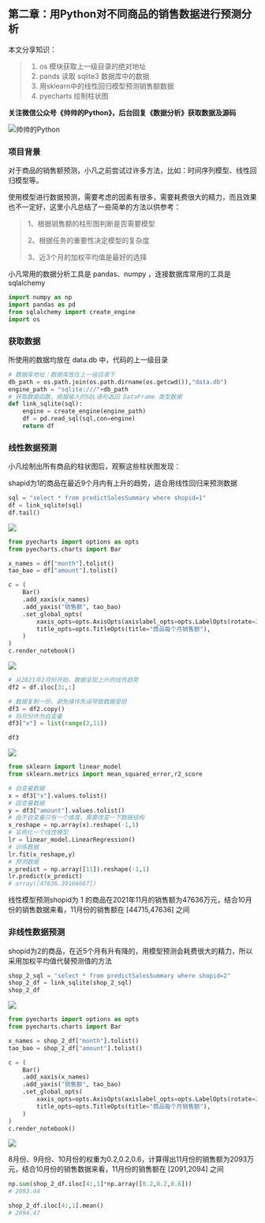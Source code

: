 ## 第二章：用Python对不同商品的销售数据进行预测分析

本文分享知识：

> 1. os 模块获取上一级目录的绝对地址
> 2. pands 读取 sqlite3 数据库中的数据
> 3. 用sklearn中的线性回归模型预测销售额数据
> 4. pyecharts 绘制柱状图

**关注微信公众号《帅帅的Python》，后台回复《数据分析》获取数据及源码**

![帅帅的Python](../images/sspython.png)

### 项目背景

对于商品的销售额预测，小凡之前尝试过许多方法，比如：时间序列模型、线性回归模型等。

使用模型进行数据预测，需要考虑的因素有很多，需要耗费很大的精力，而且效果也不一定好，这里小凡总结了一些简单的方法以供参考：

> 1、根据销售额的柱形图判断是否需要模型
>
> 2、根据任务的重要性决定模型的复杂度
>
> 3、近3个月的加权平均值是最好的选择

小凡常用的数据分析工具是 pandas、numpy ，连接数据库常用的工具是 sqlalchemy

```python
import numpy as np
import pandas as pd
from sqlalchemy import create_engine
import os
```

### 获取数据

所使用的数据均放在 data.db 中，代码的上一级目录


```python
# 数据库地址：数据库放在上一级目录下
db_path = os.path.join(os.path.dirname(os.getcwd()),"data.db")
engine_path = "sqlite:///"+db_path
# 获取数据函数，根据输入的SQL语句返回 DataFrame 类型数据
def link_sqlite(sql):
    engine = create_engine(engine_path)
    df = pd.read_sql(sql,con=engine)
    return df
```

### 线性数据预测

小凡绘制出所有商品的柱状图后，观察这些柱状图发现：

shapid为1的商品在最近9个月内有上升的趋势，适合用线性回归来预测数据


```python
sql = "select * from predictSalesSummary where shopid=1"
df = link_sqlite(sql)
df.tail()
```

![](./图片/1.png)


```python
from pyecharts import options as opts
from pyecharts.charts import Bar

x_names = df["month"].tolist()
tao_bao = df["amount"].tolist()

c = (
    Bar()
    .add_xaxis(x_names)
    .add_yaxis("销售额", tao_bao)
    .set_global_opts(
        xaxis_opts=opts.AxisOpts(axislabel_opts=opts.LabelOpts(rotate=20)),
        title_opts=opts.TitleOpts(title="商品每个月销售额"),
    )
)
c.render_notebook()
```

![](./图片/2.png)


```python
# 从2021年2月份开始，数据呈现上升的线性趋势
df2 = df.iloc[3:,:]

# 数据复制一份，避免操作失误导致数据受损
df3 = df2.copy()
# 将月份作为自变量
df3["x"] = list(range(2,11))

df3
```

![](./图片/3.png)


```python
from sklearn import linear_model
from sklearn.metrics import mean_squared_error,r2_score

# 自变量数据
x = df3["x"].values.tolist()
# 因变量数据
y = df3["amount"].values.tolist()
# 由于自变量只有一个维度，需要改变一下数据结构
x_reshape = np.array(x).reshape(-1,1)
# 实例化一个线性模型
lr = linear_model.LinearRegression()
# 训练数据
lr.fit(x_reshape,y)
# 预测数据
x_predict = np.array([11]).reshape(-1,1)
lr.predict(x_predict)
# array([47636.39166667])
```

线性模型预测shopid为 1 的商品在2021年11月的销售额为47636万元，结合10月份的销售数据来看，11月份的销售额在 [44715,47636] 之间

### 非线性数据预测

shopid为2的商品，在近5个月有升有降的，用模型预测会耗费很大的精力，所以采用加权平均值代替预测值的方法


```python
shop_2_sql = "select * from predictSalesSummary where shopid=2"
shop_2_df = link_sqlite(shop_2_sql)
shop_2_df
```

![](./图片/4.png)


```python
from pyecharts import options as opts
from pyecharts.charts import Bar

x_names = shop_2_df["month"].tolist()
tao_bao = shop_2_df["amount"].tolist()

c = (
    Bar()
    .add_xaxis(x_names)
    .add_yaxis("销售额", tao_bao)
    .set_global_opts(
        xaxis_opts=opts.AxisOpts(axislabel_opts=opts.LabelOpts(rotate=20)),
        title_opts=opts.TitleOpts(title="商品每个月销售额"),
    )
)
c.render_notebook()
```

![](./图片/5.png)

8月份、9月份、10月份的权重为0.2,0.2,0.6，计算得出11月份的销售额为2093万元，结合10月份的销售数据来看，11月份的销售额在 [2091,2094] 之间


```python
np.sum(shop_2_df.iloc[4:,1]*np.array([0.2,0.2,0.6]))
# 2093.44
```


```python
shop_2_df.iloc[4:,1].mean()
# 2094.47
```

